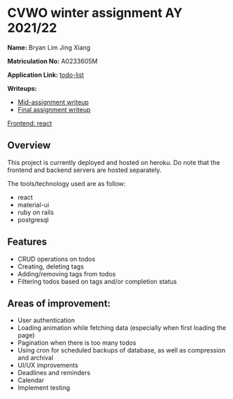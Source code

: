 # CVWO winter assignment AY 2021/22

**Name:** Bryan Lim Jing Xiang

**Matriculation No:** A0233605M

**Application Link:** [todo-list](https://todo-list-frontend-react.herokuapp.com/)

**Writeups:**

- [Mid-assignment writeup](./Writeup/BryanLimJingXiang_A0233605M.pdf)
- [Final assignment writeup](./Writeup/BryanLimJingXiang_A0233605M_FinalWriteup.pdf)

[Frontend: react](https://github.com/bryanljx/frontend-react-todo-list)

## Overview

This project is currently deployed and hosted on heroku. Do note that the frontend and backend servers are hosted separately.

The tools/technology used are as follow:

- react
- material-ui
- ruby on rails
- postgresql

## Features

- CRUD operations on todos
- Creating, deleting tags
- Adding/removing tags from todos
- Filtering todos based on tags and/or completion status

## Areas of improvement:

- User authentication
- Loading animation while fetching data (especially when first loading the page)
- Pagination when there is too many todos
- Using cron for scheduled backups of database, as well as compression and archival
- UI/UX improvements
- Deadlines and reminders
- Calendar
- Implement testing
